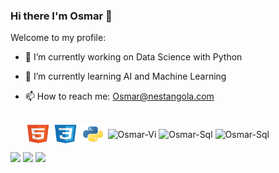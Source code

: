 ### Hi there I'm Osmar 👋

Welcome to my profile:

- 🔭 I’m currently working on Data Science with Python
- 🌱 I’m currently learning AI and Machine Learning
- 📫 How to reach me: Osmar@nestangola.com

  <div style="display: inline_block"><br>
  <img align="center" alt="Osmar-HTML" height="30" width="40" src="https://raw.githubusercontent.com/devicons/devicon/master/icons/html5/html5-original.svg">
  <img align="center" alt="Osmar-CSS" height="30" width="40" src="https://raw.githubusercontent.com/devicons/devicon/master/icons/css3/css3-original.svg">
  <img align="center" alt="Osmar-Python" height="30" width="40" src="https://raw.githubusercontent.com/devicons/devicon/master/icons/python/python-original.svg">
  <img align="center" alt="Osmar-Vi" height="30" with="40" src="https://cdn.jsdelivr.net/gh/devicons/devicon/icons/vscode/vscode-original.svg" />
   <img align="center" alt="Osmar-Sql" height ="30" with="40" src="https://cdn.jsdelivr.net/gh/devicons/devicon/icons/mysql/mysql-original-wordmark.svg" />
   <img align="center" alt="Osmar-Sql" height ="30" with="40" src="https://cdn.jsdelivr.net/gh/devicons/devicon/icons/jupyter/jupyter-original.svg" />
           
          
</div>

  <div> 
  <a href="https://instagram.com/osmarpessela" target="_blank"><img src="https://img.shields.io/badge/-Instagram-%23E4405F?style=for-the-badge&logo=instagram&logoColor=white" target="_blank"></a>
 <a href="https://discord.gg/osmarpessela#0595" target="_blank"><img src="https://img.shields.io/badge/Discord-7289DA?style=for-the-badge&logo=discord&logoColor=white" target="_blank"></a> 
  <a href="https://www.linkedin.com/in/osmar-pessela-333bab173" target="_blank"><img src="https://img.shields.io/badge/-LinkedIn-%230077B5?style=for-the-badge&logo=linkedin&logoColor=white" target="_blank"></a> 

 
</div>
